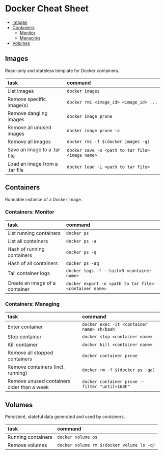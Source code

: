 Docker Cheat Sheet
===============

* [Images](#user-content-images)
* [Containers](#user-content-containers)
  * [Monitor](#user-content-containers-monitor)
  * [Managing](#user-content-containers-managing)
* [Volumes](#user-content-volumes)


## Images
Read-only and stateless template for Docker containers.


| task | command |
|:-----|:-----|
| List images | `docker images` |
| Remove specific image(s) | `docker rmi <image_id> <image_id> ...` |
| Remove dangling images | `docker image prune` |
| Remove all unused images | `docker image prune -a` |
| Remove all images | `docker rmi -f $(docker images -q)` |
| Save an image to a .tar file| `docker save -o <path to tar file> <image name>` |
| Load an image from a .tar file| `docker load -i <path to tar file>` |


## Containers
Runnable instance of a Docker image.


### Containers: Monitor

| task | command |
|:-----| :-----|
| List running containers | `docker ps` |
| List all containers | `docker ps -a` |
| Hash of running containers | `docker ps -q` |
| Hash of all containers | `docker ps -aq` |
| Tail container logs | `docker logs -f --tail=0 <container name>`|
| Create an image of a container | `docker export -o <path to tar file> <container name>`|


### Containers: Managing

| task | command |
|:-----|:-----|
| Enter container | `docker exec -it <container name> sh/bash` |
| Stop container | `docker stop <container name>` |
| Kill container | `docker kill <container name>` |
| Remove all stopped containers | `docker container prune` |
| Remove containers (incl. running) | `docker rm -f $(docker ps -qa)` |
| Remove unused containers older than a week | `docker container prune --filter "until=168h"` |

## Volumes
Persistent, stateful data generated and used by containers.

| task | command |
|:-----|:--------|
| Running containers | `docker volume ps` |
| Remove volumes | `docker volume rm $(docker volume ls -q)` |

